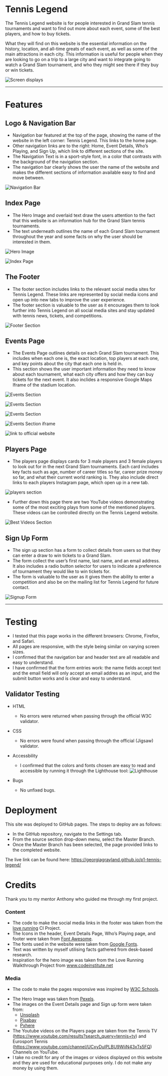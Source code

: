 # Tennis Legend

The Tennis Legend website is for people interested in Grand Slam tennis tournaments and want to find out more about each event, some of the best players, and how to buy tickets.

What they will find on this website is the essential information on the history, location, and all-time greats of each event, as well as some of the main attractions in each city. This information is useful for people when they are looking to go on a trip to a large city and want to integrate going to watch a Grand Slam tournament, and who they might see there if they buy or win tickets. 

![Screen displays](xxx)

------

# Features

## Logo & Navigation Bar

* Navigation bar featured at the top of the page, showing the name of the website in the left corner: Tennis Legend. This links to the home page. 
* Other navigation links are to the right: Home, Event Details, Who’s Playing, and Sign Up, which link to different sections of the site. 
* The Navigation Text is in a sport-style font, in a color that contrasts with the background of the navigation section. 
* The navigation bar clearly shows the user the name of the website and makes the different sections of information available easy to find and move between. 

![Navigation Bar](readme-assets/tennis-legend-nav.png)

## Index Page

* The Hero Image and overlaid text draw the users attention to the fact that this website is an information hub for the Grand Slam tennis tournaments. 
* The text underneath outlines the name of each Grand Slam tournament throughout the year and some facts on why the user should be interested in them. 

![Hero Image](readme-assets/tennis-legend-hero-image.png)

![Index Page](readme-assets/tennis-legend-index.png)

## The Footer
* The footer section includes links to the relevant social media sites for Tennis Legend. These links are represented by social media icons and open up into new tabs to improve the user experience. 
* The footer section is valuable to the user as it encourages them to look further into Tennis Legend on all social media sites and stay updated with tennis news, tickets, and competitions.

![Footer Section](readme-assets/tennis-legend-footer.png)

## Events Page 
* The Events Page outlines details on each Grand Slam tournament. This includes when each one is, the exact location, top players at each one, and key points about the city that each one is held in. 
* This section shows the user important information they need to know about each tournament, what each city offers and how they can buy tickets for the next event. It also inclides a responsive Google Maps Iframe of the stadium location. 

![Events Section](readme-assets/event-p1.png)

![Events Section](readme-assets/event-p2.png)

![Events Section](readme-assets/event-p3.png)

![Events Section iframe](readme-assets/event-p4.png)

![link to official website](readme-assets/event-link.png)

## Players Page
* The players page displays cards for 3 male players and 3 female players to look out for in the next Grand Slam tournaments. Each card includes key facts such as age, number of career titles so far, career prize money so far, and what their current world ranking is. They also include direct links to each players Instagram page, which open up in a new tab. 

![players section](readme-assets/tennis-legend-player-cards.png)

* Further down this page there are two YouTube videos demonstrating some of the most exciting plays from some of the mentioned players. These videos can be controlled directly on the Tennis Legend website. 

![Best Videos Section](readme-assets/best-videos.png)

## Sign Up Form
* The sign up section has a form to collect details from users so that they can enter a draw to win tickets to a Grand Slam. 
* The form collect the user’s first name, last name, and an email address. It also includes a radio button selector for users to indicate a preference of tournament they would like to win tickets for. 
* The form is valuable to the user as it gives them the ability to enter a competition and also be on the mailing list for Tennis Legend for future contact. 

![Signup Form](readme-assets/tennis-legend-signup.png)

------

# Testing

* I tested that this page works in the different browsers: Chrome, Firefox, and Safari. 
* All pages are responsive, with the style being similar on varying screen sizes. 
* I confirmed that the navigation bar and header text are all readable and easy to understand. 
* I have confirmed that the form entries work: the name fields accept text and the email field will only accept an email addres as an input, and the submit button works and is clear and easy to understand. 

## Validator Testing

- HTML
    - No errors were returned when passing through the official W3C validator. 

- CSS
    - No errors were found when passing through the official (Jigsaw) validator. 

- Accessbility 
    - I confirmed that the colors and fonts chosen are easy to read and accessible by running it through the Lighthouse tool:
 ![Lighthouse](readme-assets/lighthouse-tennislegend.png%20.png)

- Bugs 
    - No unfixed bugs. 


# Deployment 

This site was deployed to GitHub pages. The steps to deploy are as follows:
* In the GitHub repository, navigate to the Settings tab. 
* From the source section drop-down menu, select the Master Branch. 
* Once the Master Branch has been selected, the page provided links to the completed website.

The live link can be found here: https://georgiagrayland.github.io/p1-tennis-legend/

# Credits
Thank you to my mentor Anthony who guided me through my first project.

### Content
* The code to make the social media links in the footer was taken from the [love running](https://learn.codeinstitute.net/courses/course-v1:CodeInstitute+LR101+2021_T1/courseware/) CI Project. 
* The Icons in the header, Event Details Page, Who’s Playing page, and footer were taken from [Font Awesome](https://fontawesome.com/icons).
* The fonts used in the website were taken from [Google Fonts](https://fonts.google.com/).
* Text was written by myself utilising facts gathered from desk-based research. 
* Inspiration for the hero image was taken from the Love Running Walkthrough Project from www.codeinstitute.net

### Media
* The code to make the pages responsive was inspired by [W3C Schools](https://www.w3schools.com/css/css_rwd_mediaqueries.asp).
- The Hero Image was taken from [Pexels](https://www.pexels.com/). 
- The images on the Event Details page and Sign up form were taken from:
    - [Unsplash](https://unsplash.com/)
    - [Pixabay](https://pixabay.com/)
    - [Pxhere](https://pxhere.com/)
- The Youtube videos on the Players page are taken from the Tennis TV (https://www.youtube.com/results?search_query=tennis+tv) and Eurosport Tennis (https://www.youtube.com/channel/UCxyDulPLBU9WiiN43xTs5FQ) Channels on YouTube. 
- I take no credit for any of the images or videos displayed on this website and they are used for educational purposes only. I do not make any money by using them. 







